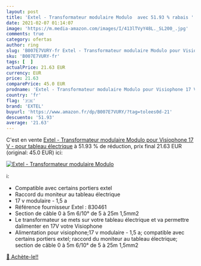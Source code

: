 ```yaml
---
layout: post
title: 'Extel - Transformateur modulaire Modulo  avec 51.93 % rabais '
date: 2021-02-07 01:14:07
image: 'https://m.media-amazon.com/images/I/413lTVyY48L._SL200_.jpg'
comments: true
category: ofertas
author: ring
slug: 'B007E7VURY-fr Extel - Transformateur modulaire Modulo pour Visiophone 17...'
sku: 'B007E7VURY-fr'
tags: [  ]
actualPrice: 21.63 EUR
currency: EUR
price: 21.63
comparePrice: 45.0 EUR
prodname: 'Extel - Transformateur modulaire Modulo pour Visiophone 17 V - pour tableau électrique'
country: 'fr'
flag: '🇫🇷'
brand: 'EXTEL'
buyurl: 'https://www.amazon.fr/dp/B007E7VURY/?tag=tolees0d-21'
descuento: '51.93'
average: '21.63'
---
```


C'est en vente [Extel - Transformateur modulaire Modulo pour Visiophone 17 V - pour tableau électrique](https://www.amazon.fr/dp/B007E7VURY/?tag=tolees0d-21)  à  51.93 % de réduction, prix final  21.63 EUR (original: 45.0 EUR) ici:

[![Extel - Transformateur modulaire Modulo ](https://m.media-amazon.com/images/I/413lTVyY48L._SL200_.jpg)](https://www.amazon.fr/dp/B007E7VURY/?tag=tolees0d-21)

ℹ️:

- Compatible avec certains portiers extel
- Raccord du moniteur au tableau électrique
- 17 v modulaire - 1,5 a
- Référence fournisseur Extel : 830461
- Section de câble 0 à 5m 6/10° de 5 à 25m 1,5mm2
- Le transformateur se mets sur votre tableau électrique et va permettre dalimenter en 17V votre Visiophone
- Alimentation pour visiophone;17 v modulaire - 1,5 a; compatible avec certains portiers extel; raccord du moniteur au tableau électrique; section de câble 0 à 5m 6/10° de 5 à 25m 1,5mm2

[🛒 Achète-le!!](https://www.amazon.fr/dp/B007E7VURY/?tag=tolees0d-21)
